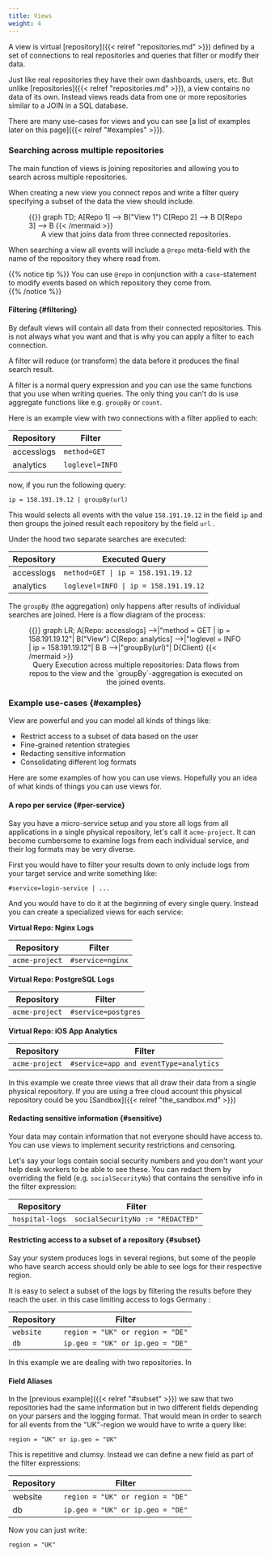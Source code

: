 ```yaml
---
title: Views
weight: 4
---
```


A view is virtual [repository]({{< relref "repositories.md" >}}) defined by a set of connections to
real repositories and queries that filter or modify their data.

Just like real repositories they have their own dashboards, users, etc.
But unlike [repositories]({{< relref "repositories.md" >}}), a view contains no data of its own.
Instead views reads data from one or more repositories similar to a JOIN in a SQL database.

There are many use-cases for views and you can see [a list of examples later on this page]({{< relref "#examples" >}}).

### Searching across multiple repositories

The main function of views is joining repositories and allowing you to search
across multiple repositories.

When creating a new view you connect repos and write a filter query specifying a
subset of the data the view should include.

<figure>
{{<mermaid align="center">}}
graph TD;
    A[Repo 1] --> B("View 1")
    C[Repo 2] --> B
    D[Repo 3] --> B
{{< /mermaid >}}
<figcaption>A view that joins data from three connected repositories.</figcaption>
</figure>

When searching a view all events will include a `@repo` meta-field with the name
of the repository they where read from.

{{% notice tip %}}
You can use `@repo` in conjunction with a `case`-statement to modify events
based on which repository they come from.  
{{% /notice %}}

#### Filtering {#filtering}

By default views will contain all data from their connected repositories.
This is not always what you want and that is why you can apply a filter to each connection.

A filter will reduce (or transform) the data before it produces the final search result.

A filter is a normal query expression and you can use the same functions that you use
when writing queries. The only thing you can't do is use aggregate functions
like e.g. `groupBy` or `count`.

Here is an example view with two connections with a filter applied to each:

| Repository         | Filter           |
|--------------------|------------------|
| accesslogs         | `method=GET`     |
| analytics          | `loglevel=INFO`  |

now, if you run the following query:

```
ip = 158.191.19.12 | groupBy(url)
```

This would selects all events with the value `158.191.19.12` in the field `ip`
and then groups the joined result each repository by the field `url` .

Under the hood two separate searches are executed:

| Repository         | Executed Query                                        |
|--------------------|-------------------------------------------------------|
| accesslogs         | <code>method=GET \| ip = 158.191.19.12</code>                   |
| analytics          | <code>loglevel=INFO \| ip = 158.191.19.12</code>                |

The `groupBy` (the aggregation) only happens after results of individual
searches are joined. Here is a flow diagram of the process:

<figure>
{{<mermaid align="center">}}
graph LR;
    A[Repo: accesslogs] -->|"method = GET | ip = 158.191.19.12"| B("View")
    C[Repo: analytics] -->|"loglevel = INFO | ip = 158.191.19.12"| B
    B -->|"groupBy(url)"| D{Client}
{{< /mermaid >}}
<figcaption>Query Execution across multiple repositories: Data flows from repos to the view and the `groupBy`-aggregation is executed on the joined events.</figcaption>
</figure>

### Example use-cases {#examples}

View are powerful and you can model all kinds of things like:

- Restrict access to a subset of data based on the user
- Fine-grained retention strategies
- Redacting sensitive information
- Consolidating different log formats

Here are some examples of how you can use views.
Hopefully you an idea of what kinds of things you can use views for.

#### A repo per service {#per-service}

Say you have a micro-service setup and you store all logs from all applications
in a single physical repository, let's call it `acme-project`. It can
become cumbersome to examine logs from each individual service, and their log formats may be very diverse.

First you would have to filter your results down to only include logs from your
target service and write something like:

```
#service=login-service | ...
```

And you would have to do it at the beginning of every single query.
Instead you can create a specialized views for each service:

__Virtual Repo: Nginx Logs__

| Repository         | Filter             |
|--------------------|--------------------|
| `acme-project`     | `#service=nginx`   |

__Virtual Repo: PostgreSQL Logs__

| Repository         | Filter              |
|--------------------|---------------------|
| `acme-project`       | `#service=postgres` |

__Virtual Repo: iOS App Analytics__

| Repository  | Filter                                  |
|--------------------|-----------------------------------------|
| `acme-project`       | `#service=app and eventType=analytics`  |

In this example we create three views that all draw their data from
a single physical repository. If you are using a free cloud account this physical
repository could be you [Sandbox]({{< relref "the_sandbox.md" >}})

#### Redacting sensitive information {#sensitive}

Your data may contain information that not everyone should have access to.
You can use views to implement security restrictions and censoring.

Let's say your logs contain social security numbers and you don't want your
help desk workers to be able to see these. You can redact them by overriding
the field (e.g. `socialSecurityNo`) that contains the sensitive info in the
filter expression:

| Repository  | Filter                                 |
|--------------------|----------------------------------------|
| `hospital-logs`    | `socialSecurityNo := "REDACTED"`       |

#### Restricting access to a subset of a repository {#subset}

Say your system produces logs in several regions, but some of the people who
have search access should only be able to see logs for their respective region.

It is easy to select a subset of the logs by filtering the results before they
reach the user.  in this case limiting access to logs Germany :

| Repository  | Filter                                 |
|--------------------|----------------------------------------|
| `website`          | `region = "UK" or region = "DE"`       |
| `db`               | `ip.geo = "UK" or ip.geo = "DE"`       |

In this example we are dealing with two repositories. In


#### Field Aliases

In the [previous example]({{< relref "#subset" >}}) we saw that two repositories
had the same information but in two different fields depending on your parsers and
the logging format. That would mean in order
to search for all events from the "UK"-region we would have to write a query like:

```
region = "UK" or ip.geo = "UK"
```

This is repetitive and clumsy. Instead we can define a new field as part of the
filter expressions:

| Repository         | Filter                                                         |
|--------------------|----------------------------------------------------------------|
| website            | `region = "UK" or region = "DE"`                               |
| db                 | <code>ip.geo = "UK" or ip.geo = "DE" | region := ip.geo</code> |

Now you can just write:

```
region = "UK"
```
